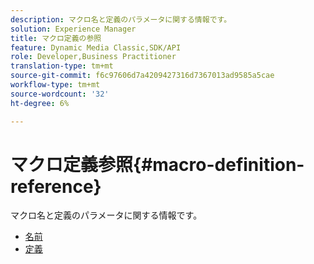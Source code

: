 ```yaml
---
description: マクロ名と定義のパラメータに関する情報です。
solution: Experience Manager
title: マクロ定義の参照
feature: Dynamic Media Classic,SDK/API
role: Developer,Business Practitioner
translation-type: tm+mt
source-git-commit: f6c97606d7a4209427316d7367013ad9585a5cae
workflow-type: tm+mt
source-wordcount: '32'
ht-degree: 6%

---
```



# マクロ定義参照{#macro-definition-reference}

マクロ名と定義のパラメータに関する情報です。

* [名前](r-name-macro.md)
* [定義](r-definition-macro.md)
